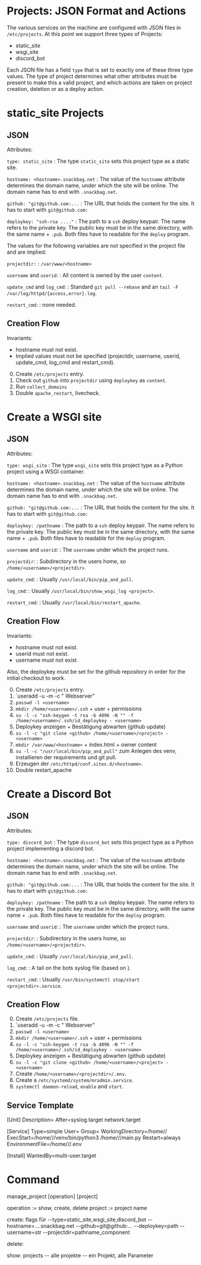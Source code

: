 # Projects: JSON Format and Actions

The various services on the machine are configured with JSON files in `/etc/projects`.
At this point we support three types of Projects:

- static_site
- wsgi_site
- discord_bot

Each JSON file has a field `type` that is set to exactly one of these three type values.
The type of project determines what other attributes must be present to make this a valid project,
and which actions are taken on project creation, deletion or as a deploy action.

# static_site Projects

## JSON ##

Attributes:

`type: static_site`
: The type `static_site` sets this project type as a static site.

`hostname: <hostname>.snackbag.net`
: The value of the `hostname` attribute determines the domain name, under which the site will be online.
The domain name has to end with `.snackbag.net`.

`github: "git@github.com:...`
: The URL that holds the content for the site.
It has to start with `git@github.com:`

`deploykey: "ssh-rsa ...."`
: The path to a `ssh` deploy keypair.
The name refers to the private key.
The public key must be in the same directory, with the same name + `.pub`.
Both files have to readable for the `deploy` program.

The values for the following variables are not specified in the project file and are implied:

`projectdir:`
: `/var/www/<hostname>`

`username` and `userid`:
: All content is owned by the user `content`.

`update_cmd` and `log_cmd`:
: Standard `git pull --rebase` and an `tail -F /var/log/httpd/{access,error}.log`.

`restart_cmd`:
: none needed.

## Creation Flow

Invariants:

- hostname must not exist.
- Implied values must not be specified
  (projectdir, username, userid, update_cmd, log_cmd and restart_cmd).

0. Create `/etc/projects` entry.
1. Check out `github` into `projectdir` using `deploykey` as `content`.
2. Run `collect_domains`
3. Double `apache_restart`, livecheck.

# Create a WSGI site

## JSON

Attributes:

`type: wsgi_site`
: The type `wsgi_site` sets this project type as a Python project using a WSGI container.

`hostname: <hostname>.snackbag.net`
: The value of the `hostname` attribute determines the domain name, under which the site will be online.
The domain name has to end with `.snackbag.net`.

`github: "git@github.com:...`
: The URL that holds the content for the site.
It has to start with `git@github.com:`

`deploykey: /pathname`
: The path to a `ssh` deploy keypair.
The name refers to the private key.
The public key must be in the same directory, with the same name + `.pub`.
Both files have to readable for the `deploy` program.

`username` and `userid`:
: The `username` under which the project runs.

`projectdir`:
: Subdirectory in the users home, so `/home/<username>/<projectdir>`.

`update_cmd`:
: Usually `/usr/local/bin/pip_and_pull`.

`log_cmd`:
: Usually `/usr/local/bin/show_wsgi_log <project>`.

`restart_cmd`:
: Usually `/usr/local/bin/restart_apache`.

## Creation Flow

Invariants:

- hostname must not exist.
- userid must not exist.
- username must not exist.

Also, the deploykey must be set for the github repository in order for the initial checkout to work.

0. Create `/etc/projects` entry.
1. `useradd -u <userid> -m -c "<projectdir> Webserver" <username>
2. `passwd -l <username>`
3. `mkdir /home/<username>/.ssh` + user + permissions
4. `su -l -c "ssh-keygen -t rsa -b 4096 -N "" -f /home/<username>/.ssh/id_deploykey - <username>`
5. Deploykey anzeigen + Bestätigung abwarten (github update)
6. `su -l -c "git clone <github> /home/<username>/<project> - <username>`
7. `mkdir /var/www/<hostname>` + index.html + owner content
8. `su -l -c "/usr/local/bin/pip_and_pull"` zum Anlegen des venv, installieren der requirements und git pull.
9. Erzeugen der `/etc/httpd/conf.sites.d/<hostname>`.
10. Double restart_apache

# Create a Discord Bot

## JSON

Attributes:

`type: discord_bot`
: The type `discord_bot` sets this project type as a Python project implementing a discord bot.

`hostname: <hostname>.snackbag.net`
: The value of the `hostname` attribute determines the domain name, under which the site will be online.
The domain name has to end with `.snackbag.net`.

`github: "git@github.com:...`
: The URL that holds the content for the site.
It has to start with `git@github.com:`

`deploykey: /pathname`
: The path to a `ssh` deploy keypair.
The name refers to the private key.
The public key must be in the same directory, with the same name + `.pub`.
Both files have to readable for the `deploy` program.

`username` and `userid`:
: The `username` under which the project runs.

`projectdir`:
: Subdirectory in the users home, so `/home/<username>/<projectdir>`.

`update_cmd`:
: Usually `/usr/local/bin/pip_and_pull`.

`log_cmd`:
: A tail on the bots syslog file (based on <unixuser>).

`restart_cmd`:
: Usually `/usr/bin/systemctl stop/start <projectdir>.service`.

## Creation Flow

0. Create `/etc/projects` file.
1. `useradd -u <userid> -m -c "<projectdir> Webserver" <username>
2. `passwd -l <username>`
3. `mkdir /home/<username>/.ssh` + user + permissions
4. `su -l -c "ssh-keygen -t rsa -b 4096 -N "" -f /home/<username>/.ssh/id_deploykey - <username>`
5. Deploykey anzeigen + Bestätigung abwarten (github update)
6. `su -l -c "git clone <github> /home/<username>/<project> - <username>`
7. Create `/home/<username>/<projectdir>/.env`.
7. Create a `/etc/systemd/system/mradmin.service`.
8. `systemctl daemon-reload`, `enable` and `start`.

## Service Template

[Unit]
Description=<projectdir>
After=syslog.target network.target

[Service]
Type=simple
User=<username>
Group=<username>
WorkingDirectory=/home/<username>/<projectdir>
ExecStart=/home/<username>/<projectdir>/venv/bin/python3 /home/<username>/<projectdir>/main.py
Restart=always
EnvironmentFile=/home/<username>/<projectdir>/.env

[Install]
WantedBy=multi-user.target


# Command

manage_project [operation] [project]

operation := show, create, delete
project := project name

create: flags für
  --type=static_site,wsgi_site,discord_bot
  --hostname=....snackbag.net
  --github=git@github:...
  --deploykey=path
  --username=str
  --projectdir=pathname_component

delete:

show:
  projects -- alle projekte
  <project> -- ein Projekt, alle Parameter